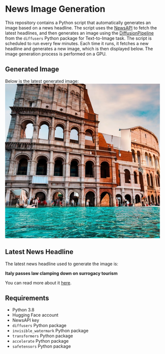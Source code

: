 # News Image Generation
This repository contains a Python script that automatically generates an image based on a news headline. The script uses the [NewsAPI](https://newsapi.org/) to fetch the latest headlines, and then generates an image using the [DiffusionPipeline](https://github.com/huggingface/diffusers) from the `diffusers` Python package for Text-to-Image task.
The script is scheduled to run every few minutes. Each time it runs, it fetches a new headline and generates a new image, which is then displayed below. The image generation process is performed on a GPU.

## Generated Image
Below is the latest generated image:
![Generated Image](image.png)

## Latest News Headline
The latest news headline used to generate the image is:

**Italy passes law clamping down on surrogacy tourism**

You can read more about it [here](https://news.google.com/rss/articles/CBMimwFBVV95cUxPOWNoaWZtWWI2ZGVDYW9fTXZoeGp6Q3dscDNEdFVGZnptZmdrSHdPbUI0N0FoVlBKSEZyZ0RtVUN3OGpPZVlxSzNya2RUcDQxUDN5WjZkd2FsSTg4S2FRREd6SXhid2hzdzdMLVlTWS1yZjB3Rk9ZQWNWOHphaTIteXptTXJNTjhxcktjQ3JHTV9Kd2pra1g3V2t2WdIBmwFBVV95cUxPYjdURzVES0N6WWJBTnN2bDhiX2xlMkZya2NPMFNyelM3ejlLS1huNFVkdk1NN3NLZWpJTUZrSDc2TTE5dlVOSFMxOXRDT1ZMamlrR0FrSVhMcG5iVGs2UjM1VjdIdS1pNGluQWlXZkRvSEVtQWp4NEMzSllHS3hzbHRLZjY1ejFCaHdTeVZoRHdJVmRremkxZjhqVQ?oc=5).

## Requirements
- Python 3.8
- Hugging Face account
- NewsAPI key
- `diffusers` Python package
- `invisible_watermark` Python package
- `transformers` Python package
- `accelerate` Python package
- `safetensors` Python package
